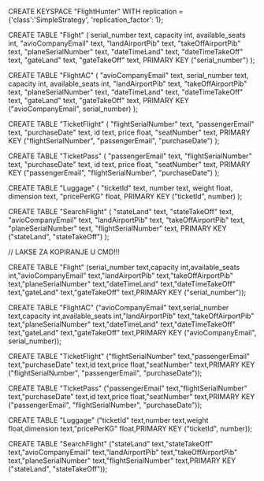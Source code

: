 CREATE KEYSPACE "FlightHunter" WITH replication = {'class':'SimpleStrategy', 'replication_factor': 1};

CREATE TABLE "Flight" (
    serial_number text,
    capacity int,
    available_seats int,
    "avioCompanyEmail" text,
    "landAirportPib" text,
    "takeOffAirportPib" text,
    "planeSerialNumber" text,
    "dateTimeLand" text,
    "dateTimeTakeOff" text,
    "gateLand" text,
    "gateTakeOff" text,
    PRIMARY KEY ("serial_number")
);

CREATE TABLE "FlightAC" (
    "avioCompanyEmail" text,
    serial_number text,
    capacity int,
    available_seats int,
    "landAirportPib" text,
    "takeOffAirportPib" text,
    "planeSerialNumber" text,
    "dateTimeLand" text,
    "dateTimeTakeOff" text,
    "gateLand" text,
    "gateTakeOff" text,
    PRIMARY KEY ("avioCompanyEmail", serial_number)
);

CREATE TABLE "TicketFlight" (
    "flightSerialNumber" text,
    "passengerEmail" text,
    "purchaseDate" text,
    id text,
    price float,
    "seatNumber" text,
    PRIMARY KEY ("flightSerialNumber", "passengerEmail", "purchaseDate")
);

CREATE TABLE "TicketPass" (
    "passengerEmail" text,
    "flightSerialNumber" text,
    "purchaseDate" text,
    id text,
    price float,
    "seatNumber" text,
    PRIMARY KEY ("passengerEmail", "flightSerialNumber", "purchaseDate")
);

CREATE TABLE "Luggage" (
    "ticketId" text,
    number text,
    weight float,
    dimension text,
    "pricePerKG" float,
    PRIMARY KEY ("ticketId", number)
);

CREATE TABLE "SearchFlight" (
    "stateLand" text,
    "stateTakeOff" text,
    "avioCompanyEmail" text,
    "landAirportPib" text,
    "takeOffAirportPib" text,
    "planeSerialNumber" text,
    "flightSerialNumber" text,
    PRIMARY KEY ("stateLand", "stateTakeOff")
);


// LAKSE ZA KOPIRANJE U CMD!!!

CREATE TABLE "Flight" (serial_number text,capacity int,available_seats int,"avioCompanyEmail" text,"landAirportPib" text,"takeOffAirportPib" text,"planeSerialNumber" text,"dateTimeLand" text,"dateTimeTakeOff" text,"gateLand" text,"gateTakeOff" text,PRIMARY KEY ("serial_number"));

CREATE TABLE "FlightAC" ("avioCompanyEmail" text,serial_number text,capacity int,available_seats int,"landAirportPib" text,"takeOffAirportPib" text,"planeSerialNumber" text,"dateTimeLand" text,"dateTimeTakeOff" text,"gateLand" text,"gateTakeOff" text,PRIMARY KEY ("avioCompanyEmail", serial_number));

CREATE TABLE "TicketFlight" ("flightSerialNumber" text,"passengerEmail" text,"purchaseDate" text,id text,price float,"seatNumber" text,PRIMARY KEY ("flightSerialNumber", "passengerEmail", "purchaseDate"));

CREATE TABLE "TicketPass" ("passengerEmail" text,"flightSerialNumber" text,"purchaseDate" text,id text,price float,"seatNumber" text,PRIMARY KEY ("passengerEmail", "flightSerialNumber", "purchaseDate"));

CREATE TABLE "Luggage" ("ticketId" text,number text,weight float,dimension text,"pricePerKG" float,PRIMARY KEY ("ticketId", number));

CREATE TABLE "SearchFlight" ("stateLand" text,"stateTakeOff" text,"avioCompanyEmail" text,"landAirportPib" text,"takeOffAirportPib" text,"planeSerialNumber" text,"flightSerialNumber" text,PRIMARY KEY ("stateLand", "stateTakeOff"));